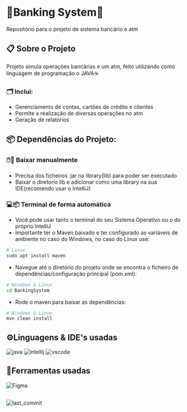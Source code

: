 # 🏦Banking System🏧
Repositório para o projeto de sistema bancário e atm
    
## 📋 Sobre o Projeto
Projeto simula operações bancárias e um atm, feito utilizando como linguagem de programação o JAVA☕

### 🗂️ Inclui:
- Gerenciamento de contas, cartões de crédito e clientes
- Permite a realização de diversas operações no atm
- Geração de relatorios

## 📦 Dependências do Projeto:
### 🖱️📁 Baixar manualmente
- Precisa dos ficheiros .jar na library(lib) para poder ser executado
- Baixar o diretorio lib e adicionar como uma library na sua IDE(recomendo usar o IntelliJ)

### 💻📦 Terminal de forma automática
- Você pode usar tanto o terminal do seu Sistema Operativo ou o do próprio IntelliJ
- Importante ter o Maven baixado e ter configurado as variáveis de ambiente no caso do Windows, no caso do Linux use:
```bash
# Linux
sudo apt install maven
```
- Navegue até o diretório do projeto onde se encontra o ficheiro de dependências/configuração principal (pom.xml):
```bash
# Windows & Linux
cd BankingSystem 
```
- Rode o maven para baixar as dependências:
```bash
# Windows & Linux
mvn clean install
```

## ⚙️Linguagens & IDE's usadas
![java](https://img.shields.io/badge/java-%23ED8B00.svg?style=for-the-badge&logo=openjdk&logoColor=white)
![intellij](https://img.shields.io/badge/IntelliJIDEA-000000.svg?style=for-the-badge&logo=intellij-idea&logoColor=white)
![vscode](https://img.shields.io/badge/Visual%20Studio%20Code-0078d7.svg?style=for-the-badge&logo=visual-studio-code&logoColor=white)

## 🔧Ferramentas usadas
![Figma](https://img.shields.io/badge/figma-%23F24E1E.svg?style=for-the-badge&logo=figma&logoColor=white)

##
![last_commit](https://img.shields.io/github/last-commit/LiedsonDelgado/school_projects-UTA?color=03fc84)
